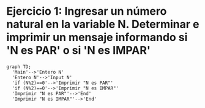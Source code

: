 # Ejercicio 1: Ingresar un número natural en la variable N. Determinar e imprimir un mensaje informando si 'N es PAR' o si 'N es IMPAR'

```mermaid
graph TD;
  'Main'-->'Entero N'
  'Entero N'-->'Input N'
  'if (N%2)==0'-->'Imprimir "N es PAR"'
  'if (N%2)==0'-->'Imprimir "N es IMPAR"'
  'Imprimir "N es PAR"'-->'End'
  'Imprimir "N es IMPAR"'-->'End'
```
